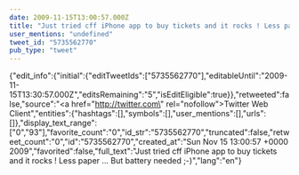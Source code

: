 ```yaml
---
date: 2009-11-15T13:00:57.000Z
title: "Just tried cff iPhone app to buy tickets and it rocks ! Less paper ... But battery needed ;-)″"
user_mentions: "undefined"
tweet_id: "5735562770"
pub_type: "tweet"
---
```

{"edit_info":{"initial":{"editTweetIds":["5735562770"],"editableUntil":"2009-11-15T13:30:57.000Z","editsRemaining":"5","isEditEligible":true}},"retweeted":false,"source":"<a href=\"http://twitter.com\" rel=\"nofollow\">Twitter Web Client</a>","entities":{"hashtags":[],"symbols":[],"user_mentions":[],"urls":[]},"display_text_range":["0","93"],"favorite_count":"0","id_str":"5735562770","truncated":false,"retweet_count":"0","id":"5735562770","created_at":"Sun Nov 15 13:00:57 +0000 2009","favorited":false,"full_text":"Just tried cff iPhone app to buy tickets and it rocks ! Less paper ... But battery needed ;-)","lang":"en"}
